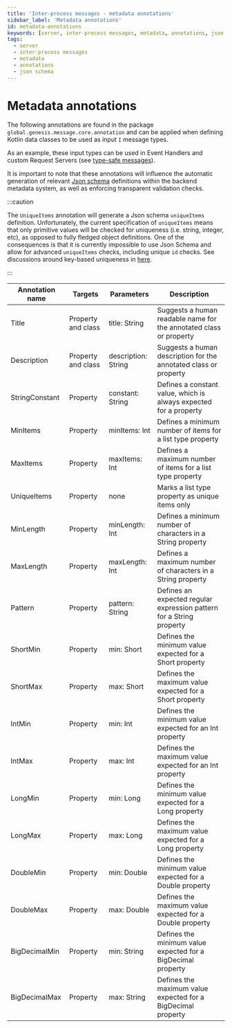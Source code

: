 ```yaml
---
title: 'Inter-process messages - metadata annotations'
sidebar_label: 'Metadata annotations'
id: metadata-annotations
keywords: [server, inter-process messages, metadata, annotations, json schema]
tags:
  - server
  - inter-process messages
  - metadata
  - annotations
  - json schema
---
```


# Metadata annotations

The following annotations are found in the package `global.genesis.message.core.annotation` and can be applied when defining Kotlin data classes to be used as input `I` message types.

As an example, these input types can be used in Event Handlers and custom Request Servers (see [type-safe messages](../../../server/inter-process-messages/type-safe-messages/)). 

It is important to note that these annotations will influence the automatic generation of relevant [Json schema](https://json-schema.org/) definitions within the backend metadata system, as well as enforcing transparent validation checks.

:::caution

The `UniqueItems` annotation will generate a Json schema `uniqueItems` definition. Unfortunately, the current specification of `uniqueItems` means that only primitive values will be checked for uniqueness (i.e. string, integer, etc), as opposed to fully fledged object definitions. One of the consequences is that it is currently impossible to use Json Schema and allow for advanced `uniqueItems` checks, including unique `id` checks. See discussions around key-based uniqueness in [here](https://github.com/json-schema-org/json-schema-vocabularies/issues/22).

:::

| Annotation name | Targets | Parameters | Description |
|----|----|----| --- |
| Title | Property and class | title: String | Suggests a human readable name for the annotated class or property
| Description | Property and class | description: String | Suggests a human description for the annotated class or property
| StringConstant | Property | constant: String | Defines a constant value, which is always expected for a property
| MinItems | Property | minItems: Int | Defines a minimum number of items for a list type property
| MaxItems | Property | maxItems: Int | Defines a maximum number of items for a list type property
| UniqueItems | Property | none | Marks a list type property as unique items only
| MinLength | Property | minLength: Int | Defines a minimum number of characters in a String property
| MaxLength | Property | maxLength: Int | Defines a maximum number of characters in a String property
| Pattern | Property | pattern: String | Defines an expected regular expression pattern for a String property
| ShortMin | Property | min: Short | Defines the minimum value expected for a Short property 
| ShortMax | Property | max: Short | Defines the maximum value expected for a Short property 
| IntMin | Property | min: Int | Defines the minimum value expected for an Int property 
| IntMax | Property | max: Int | Defines the maximum value expected for an Int property
| LongMin | Property | min: Long | Defines the minimum value expected for a Long property
| LongMax | Property | max: Long | Defines the maximum value expected for a Long property
| DoubleMin | Property | min: Double | Defines the minimum value expected for a Double property
| DoubleMax | Property | max: Double | Defines the maximum value expected for a Double property
| BigDecimalMin | Property | min: String | Defines the minimum value expected for a BigDecimal property
| BigDecimalMax | Property | max: String | Defines the maximum value expected for a BigDecimal property
